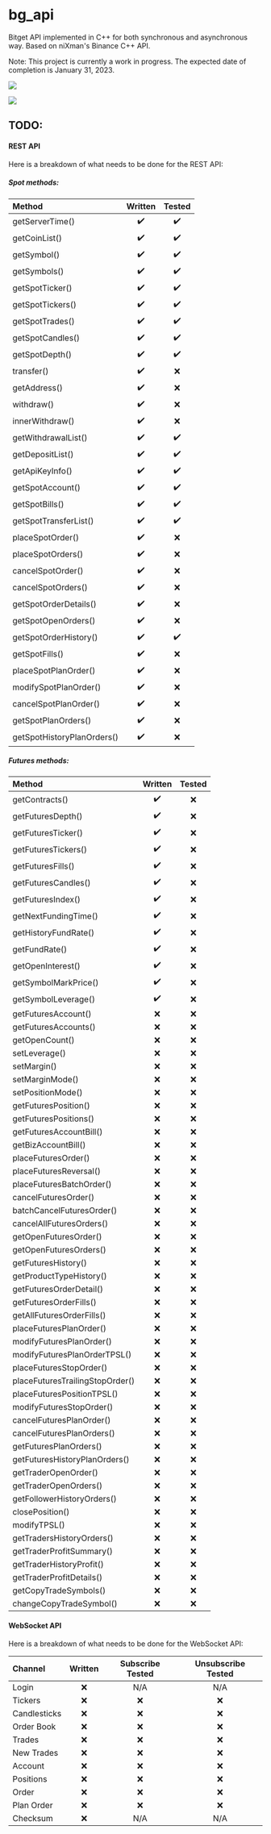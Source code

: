 # bg_api
Bitget API implemented in C++ for both synchronous and asynchronous way. Based on niXman's Binance C++ API.

Note: This project is currently a work in progress. The expected date of completion is January 31, 2023.

![](https://progress-bar.dev/34/?scale=100&title=REST%20API%20&width=240)

![](https://progress-bar.dev/0/?scale=100&title=WebSocket%20API&width=216)

## TODO:

#### REST API

Here is a breakdown of what needs to be done for the REST API:

##### Spot methods:

| Method                        | Written               | Tested                |
| :---                          | :----:                | :----:                |
| getServerTime()               | :heavy_check_mark:    | :heavy_check_mark:    |
| getCoinList()                 | :heavy_check_mark:    | :heavy_check_mark:    |
| getSymbol()                   | :heavy_check_mark:    | :heavy_check_mark:    |
| getSymbols()                  | :heavy_check_mark:    | :heavy_check_mark:    |
| getSpotTicker()               | :heavy_check_mark:    | :heavy_check_mark:    |
| getSpotTickers()              | :heavy_check_mark:    | :heavy_check_mark:    |
| getSpotTrades()               | :heavy_check_mark:    | :heavy_check_mark:    |
| getSpotCandles()              | :heavy_check_mark:    | :heavy_check_mark:    |
| getSpotDepth()                | :heavy_check_mark:    | :heavy_check_mark:    |
| transfer()                    | :heavy_check_mark:    | :x:                   |
| getAddress()                  | :heavy_check_mark:    | :x:                   |
| withdraw()                    | :heavy_check_mark:    | :x:                   |
| innerWithdraw()               | :heavy_check_mark:    | :x:                   |
| getWithdrawalList()           | :heavy_check_mark:    | :heavy_check_mark:    |
| getDepositList()              | :heavy_check_mark:    | :heavy_check_mark:    |
| getApiKeyInfo()               | :heavy_check_mark:    | :heavy_check_mark:    |
| getSpotAccount()              | :heavy_check_mark:    | :heavy_check_mark:    |
| getSpotBills()                | :heavy_check_mark:    | :heavy_check_mark:    |
| getSpotTransferList()         | :heavy_check_mark:    | :heavy_check_mark:    |
| placeSpotOrder()              | :heavy_check_mark:    | :x:                   |
| placeSpotOrders()             | :heavy_check_mark:    | :x:                   |
| cancelSpotOrder()             | :heavy_check_mark:    | :x:                   |
| cancelSpotOrders()            | :heavy_check_mark:    | :x:                   |
| getSpotOrderDetails()         | :heavy_check_mark:    | :x:                   |
| getSpotOpenOrders()           | :heavy_check_mark:    | :x:                   |
| getSpotOrderHistory()         | :heavy_check_mark:    | :heavy_check_mark:    |
| getSpotFills()                | :heavy_check_mark:    | :x:                   |
| placeSpotPlanOrder()          | :heavy_check_mark:    | :x:                   |
| modifySpotPlanOrder()         | :heavy_check_mark:    | :x:                   |
| cancelSpotPlanOrder()         | :heavy_check_mark:    | :x:                   |
| getSpotPlanOrders()           | :heavy_check_mark:    | :x:                   |
| getSpotHistoryPlanOrders()    | :heavy_check_mark:    | :x:                   |

##### Futures methods:

| Method                            | Written               | Tested                |
| :---                              | :----:                | :----:                |
| getContracts()                    | :heavy_check_mark:    | :x:                   |
| getFuturesDepth()                 | :heavy_check_mark:    | :x:                   |
| getFuturesTicker()                | :heavy_check_mark:    | :x:                   |
| getFuturesTickers()               | :heavy_check_mark:    | :x:                   |
| getFuturesFills()                 | :heavy_check_mark:    | :x:                   |
| getFuturesCandles()               | :heavy_check_mark:    | :x:                   |
| getFuturesIndex()                 | :heavy_check_mark:    | :x:                   |
| getNextFundingTime()              | :heavy_check_mark:    | :x:                   |
| getHistoryFundRate()              | :heavy_check_mark:    | :x:                   |
| getFundRate()                     | :heavy_check_mark:    | :x:                   |
| getOpenInterest()                 | :heavy_check_mark:    | :x:                   |
| getSymbolMarkPrice()              | :heavy_check_mark:    | :x:                   |
| getSymbolLeverage()               | :heavy_check_mark:    | :x:                   |
| getFuturesAccount()               | :x:                   | :x:                   |
| getFuturesAccounts()              | :x:                   | :x:                   |
| getOpenCount()                    | :x:                   | :x:                   |
| setLeverage()                     | :x:                   | :x:                   |
| setMargin()                       | :x:                   | :x:                   |
| setMarginMode()                   | :x:                   | :x:                   |
| setPositionMode()                 | :x:                   | :x:                   |
| getFuturesPosition()              | :x:                   | :x:                   |
| getFuturesPositions()             | :x:                   | :x:                   |
| getFuturesAccountBill()           | :x:                   | :x:                   |
| getBizAccountBill()               | :x:                   | :x:                   |
| placeFuturesOrder()               | :x:                   | :x:                   |
| placeFuturesReversal()            | :x:                   | :x:                   |
| placeFuturesBatchOrder()          | :x:                   | :x:                   |
| cancelFuturesOrder()              | :x:                   | :x:                   |
| batchCancelFuturesOrder()         | :x:                   | :x:                   |
| cancelAllFuturesOrders()          | :x:                   | :x:                   |
| getOpenFuturesOrder()             | :x:                   | :x:                   |
| getOpenFuturesOrders()            | :x:                   | :x:                   |
| getFuturesHistory()               | :x:                   | :x:                   |
| getProductTypeHistory()           | :x:                   | :x:                   |
| getFuturesOrderDetail()           | :x:                   | :x:                   |
| getFuturesOrderFills()            | :x:                   | :x:                   |
| getAllFuturesOrderFills()         | :x:                   | :x:                   |
| placeFuturesPlanOrder()           | :x:                   | :x:                   |
| modifyFuturesPlanOrder()          | :x:                   | :x:                   |
| modifyFuturesPlanOrderTPSL()      | :x:                   | :x:                   |
| placeFuturesStopOrder()           | :x:                   | :x:                   |
| placeFuturesTrailingStopOrder()   | :x:                   | :x:                   |
| placeFuturesPositionTPSL()        | :x:                   | :x:                   |
| modifyFuturesStopOrder()          | :x:                   | :x:                   |
| cancelFuturesPlanOrder()          | :x:                   | :x:                   |
| cancelFuturesPlanOrders()         | :x:                   | :x:                   |
| getFuturesPlanOrders()            | :x:                   | :x:                   |
| getFuturesHistoryPlanOrders()     | :x:                   | :x:                   |
| getTraderOpenOrder()              | :x:                   | :x:                   |
| getTraderOpenOrders()             | :x:                   | :x:                   |
| getFollowerHistoryOrders()        | :x:                   | :x:                   |
| closePosition()                   | :x:                   | :x:                   |
| modifyTPSL()                      | :x:                   | :x:                   |
| getTradersHistoryOrders()         | :x:                   | :x:                   |
| getTraderProfitSummary()          | :x:                   | :x:                   |
| getTraderHistoryProfit()          | :x:                   | :x:                   |
| getTraderProfitDetails()          | :x:                   | :x:                   |
| getCopyTradeSymbols()             | :x:                   | :x:                   |
| changeCopyTradeSymbol()           | :x:                   | :x:                   |

#### WebSocket API

Here is a breakdown of what needs to be done for the WebSocket API:

| Channel       | Written   | Subscribe Tested  | Unsubscribe Tested    |
| :---          | :----:    | :----:            | :----:                |
| Login         | :x:       | N/A               | N/A                   |
| Tickers       | :x:       | :x:               | :x:                   |
| Candlesticks  | :x:       | :x:               | :x:                   |
| Order Book    | :x:       | :x:               | :x:                   |
| Trades        | :x:       | :x:               | :x:                   |
| New Trades    | :x:       | :x:               | :x:                   |
| Account       | :x:       | :x:               | :x:                   |
| Positions     | :x:       | :x:               | :x:                   |
| Order         | :x:       | :x:               | :x:                   |
| Plan Order    | :x:       | :x:               | :x:                   |
| Checksum      | :x:       | N/A               | N/A                   |